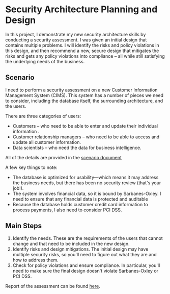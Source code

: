 # Security Architecture Planning and Design
In this project, I demonstrate my new security architecture skills by conducting a security assessment. I was given an initial design that contains multiple problems. I will identify the risks and policy violations in this design, and then recommend a new, secure design that mitigates the risks and gets any policy violations into compliance – all while still satisfying the underlying needs of the business.

## Scenario
I need to perform a security assessment on a new Customer Information Management System (CIMS). This system has a number of pieces we need to consider, including the database itself, the surrounding architecture, and the users.

There are three categories of users:
- Customers – who need to be able to enter and update their individual information .
- Customer relationship managers – who need to be able to access and update all customer information.
- Data scientists – who need the data for business intelligence.

All of the details are provided in the [scenario document](./scenario-conduct-an-application-security-review.pdf)

A few key things to note:
- The database is optimized for usability—which means it may address the business needs, but there has been no security review (that's your job!).
- The system involves financial data, so it is bound by Sarbanes-Oxley. I need to ensure that any financial data is protected and auditable
- Because the database holds customer credit card information to process payments, I also need to consider PCI DSS.

## Main Steps
1. Identify the needs. These are the requirements of the users that cannot change and that need to be included in the new design.
2. Identify risks and design mitigations. The initial design may have multiple security risks, so you'll need to figure out what they are and how to address them.
3. Check for policy violations and ensure compliance. In particular, you'll need to make sure the final design doesn't violate Sarbanes-Oxley or PCI DSS.
 
Report of the assessment can be found [here](./Conduct%20an%20Application%20Security%20Review.pdf).
